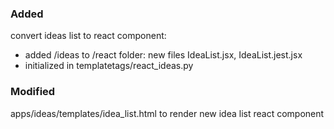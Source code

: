 ### Added

convert ideas list to react component:
- added /ideas to /react folder: new files IdeaList.jsx, IdeaList.jest.jsx 
- initialized in templatetags/react_ideas.py


### Modified
apps/ideas/templates/idea_list.html to render new idea list react component
